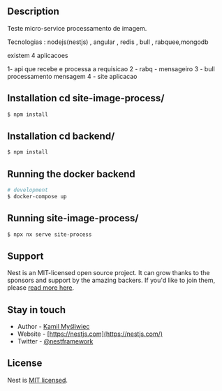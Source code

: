 
## Description

Teste micro-service processamento de imagem.

Tecnologias :  nodejs(nestjs) , angular , redis , bull , rabquee,mongodb


existem  4 aplicacoes

 1-  api que recebe e processa a requisicao
 2 -  rabq - mensageiro
 3 - bull processamento mensagem
 4 -  site aplicacao

## Installation  cd site-image-process/

```bash
$ npm install
```

## Installation  cd backend/

```bash
$ npm install
```


## Running the docker backend

```bash
# development
$ docker-compose up


```

## Running  site-image-process/

```bash
$ npx nx serve site-process 


```

## Support

Nest is an MIT-licensed open source project. It can grow thanks to the sponsors and support by the amazing backers. If you'd like to join them, please [read more here](https://docs.nestjs.com/support).

## Stay in touch

- Author - [Kamil Myśliwiec](https://kamilmysliwiec.com)
- Website - [https://nestjs.com](https://nestjs.com/)
- Twitter - [@nestframework](https://twitter.com/nestframework)

## License

Nest is [MIT licensed](LICENSE).
